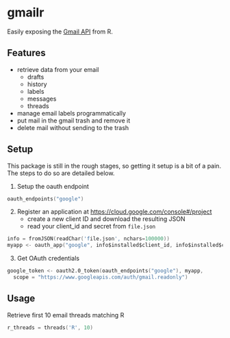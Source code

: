 # gmailr #
Easily exposing the [Gmail API](https://developers.google.com/gmail/api/overview) from R.

## Features ##
- retrieve data from your email
  - drafts
  - history
  - labels
  - messages
  - threads
- manage email labels programmatically
- put mail in the gmail trash and remove it
- delete mail without sending to the trash

## Setup ##
This package is still in the rough stages, so getting it setup is a bit of a pain. The steps to do so are detailed below.

1. Setup the oauth endpoint

  ```s
  oauth_endpoints("google")
  ```
2. Register an application at https://cloud.google.com/console#/project
   - create a new client ID and download the resulting JSON
   - read your client_id and secret from `file.json`

  ```s
  info = fromJSON(readChar('file.json', nchars=100000))
  myapp <- oauth_app("google", info$installed$client_id, info$installed$client_secret)
  ```
3. Get OAuth credentials

  ```s
  google_token <- oauth2.0_token(oauth_endpoints("google"), myapp,
    scope = "https://www.googleapis.com/auth/gmail.readonly")
  ```

## Usage ##

Retrieve first 10 email threads matching R

```s
r_threads = threads('R', 10)
```
